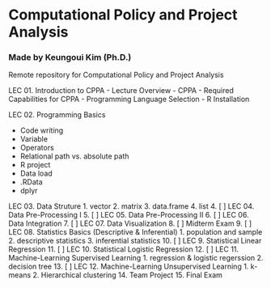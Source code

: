 # Computational Policy and Project Analysis
### Made by Keungoui Kim (Ph.D.)
Remote repository for Computational Policy and Project Analysis

<Course Schedule>
LEC 01. Introduction to CPPA
- Lecture Overview
- CPPA
- Required Capabilities for CPPA
- Programming Language Selection
- R Installation
	
LEC 02. Programming Basics
- Code writing
- Variable
- Operators
- Relational path vs. absolute path
- R project
- Data load
- .RData
- dplyr

LEC 03. Data Struture
			1. vector 
			2. matrix
			3. data.frame
			4. list
		4. [ ] LEC 04. Data Pre-Processing I
		5. [ ] LEC 05. Data Pre-Processing II
		6. [ ] LEC 06. Data Integration
		7. [ ] LEC 07. Data Visualization
		8. [ ] Midterm Exam
		9. [ ] LEC 08. Statistics Basics (Descriptive & Inferential)
			1. population and sample
			2. descriptive statistics
			3. inferential statistics
		10. [ ] LEC 9. Statistical Linear Regression
		11. [ ] LEC 10. Statistical Logistic Regression
		12. [ ] LEC 11. Machine-Learning Supervised Learning
			1. regression & logistic regerssion
			2. decision tree
		13. [ ] LEC 12. Machine-Learning Unsupervised Learning
			1. k-means
			2. Hierarchical clustering
		14. Team Project
		15. Final Exam
